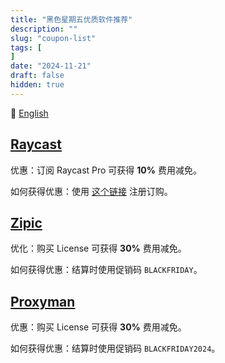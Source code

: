 ```yaml
---
title: "黑色星期五优质软件推荐"
description: ""
slug: "coupon-list"
tags: [
]
date: "2024-11-21"
draft: false
hidden: true
---
```


🔄 [English](/p/coupon-list-en/)

## [Raycast](https://rok.ink/raycast)

优惠：订阅 Raycast Pro 可获得 **10%** 费用减免。

如何获得优惠：使用 [这个链接](https://rok.ink/raycast) 注册订购。

## [Zipic](https://rok.ink/zipic)

优化：购买 License 可获得 **30%** 费用减免。

如何获得优惠：结算时使用促销码 `BLACKFRIDAY`。

## [Proxyman](https://proxyman.io)

优惠：购买 License 可获得 **30%** 费用减免。

如何获得优惠：结算时使用促销码 `BLACKFRIDAY2024`。